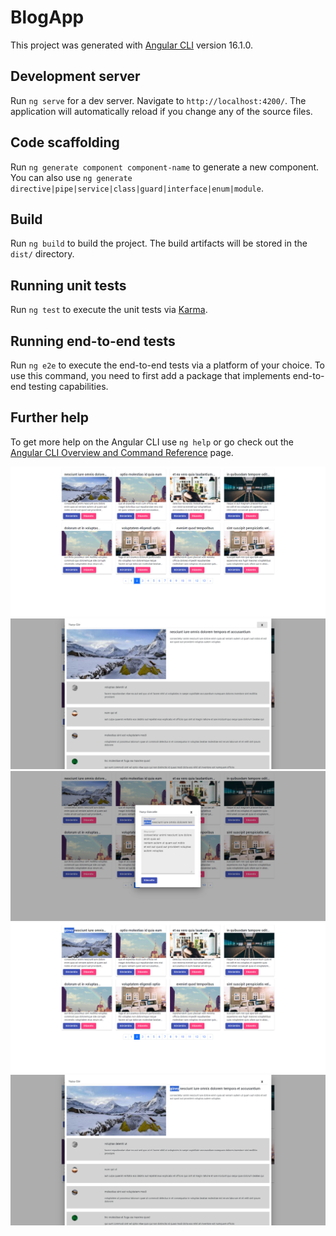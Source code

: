 # BlogApp

This project was generated with [Angular CLI](https://github.com/angular/angular-cli) version 16.1.0.

## Development server

Run `ng serve` for a dev server. Navigate to `http://localhost:4200/`. The application will automatically reload if you change any of the source files.

## Code scaffolding

Run `ng generate component component-name` to generate a new component. You can also use `ng generate directive|pipe|service|class|guard|interface|enum|module`.

## Build

Run `ng build` to build the project. The build artifacts will be stored in the `dist/` directory.

## Running unit tests

Run `ng test` to execute the unit tests via [Karma](https://karma-runner.github.io).

## Running end-to-end tests

Run `ng e2e` to execute the end-to-end tests via a platform of your choice. To use this command, you need to first add a package that implements end-to-end testing capabilities.

## Further help

To get more help on the Angular CLI use `ng help` or go check out the [Angular CLI Overview and Command Reference](https://angular.io/cli) page.


![](https://github.com/guneykilicel/blog-app-with-dialog-angular/blob/main/src/assets/gitI/BD1.png)
![](https://github.com/guneykilicel/blog-app-with-dialog-angular/blob/main/src/assets/gitI/BD2.png)
![](https://github.com/guneykilicel/blog-app-with-dialog-angular/blob/main/src/assets/gitI/BD3.png)
![](https://github.com/guneykilicel/blog-app-with-dialog-angular/blob/main/src/assets/gitI/BD4.png)
![](https://github.com/guneykilicel/blog-app-with-dialog-angular/blob/main/src/assets/gitI/BD5.png)
